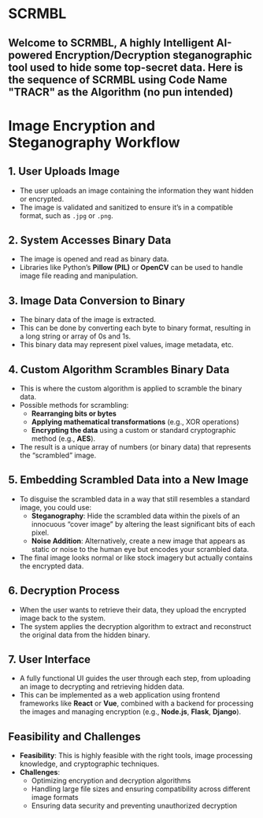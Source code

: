 # SCRMBL
## Welcome to SCRMBL, A highly Intelligent AI-powered Encryption/Decryption steganographic tool used to hide some top-secret data. Here is the sequence of SCRMBL using Code Name "TRACR" as the Algorithm (no pun intended)
# Image Encryption and Steganography Workflow

## 1. User Uploads Image
- The user uploads an image containing the information they want hidden or encrypted.
- The image is validated and sanitized to ensure it’s in a compatible format, such as `.jpg` or `.png`.

## 2. System Accesses Binary Data
- The image is opened and read as binary data.
- Libraries like Python’s **Pillow (PIL)** or **OpenCV** can be used to handle image file reading and manipulation.

## 3. Image Data Conversion to Binary
- The binary data of the image is extracted.
- This can be done by converting each byte to binary format, resulting in a long string or array of 0s and 1s.
- This binary data may represent pixel values, image metadata, etc.

## 4. Custom Algorithm Scrambles Binary Data
- This is where the custom algorithm is applied to scramble the binary data.
- Possible methods for scrambling:
  - **Rearranging bits or bytes**
  - **Applying mathematical transformations** (e.g., XOR operations)
  - **Encrypting the data** using a custom or standard cryptographic method (e.g., **AES**).
- The result is a unique array of numbers (or binary data) that represents the “scrambled” image.

## 5. Embedding Scrambled Data into a New Image
- To disguise the scrambled data in a way that still resembles a standard image, you could use:
  - **Steganography**: Hide the scrambled data within the pixels of an innocuous “cover image” by altering the least significant bits of each pixel.
  - **Noise Addition**: Alternatively, create a new image that appears as static or noise to the human eye but encodes your scrambled data.
- The final image looks normal or like stock imagery but actually contains the encrypted data.

## 6. Decryption Process
- When the user wants to retrieve their data, they upload the encrypted image back to the system.
- The system applies the decryption algorithm to extract and reconstruct the original data from the hidden binary.

## 7. User Interface
- A fully functional UI guides the user through each step, from uploading an image to decrypting and retrieving hidden data.
- This can be implemented as a web application using frontend frameworks like **React** or **Vue**, combined with a backend for processing the images and managing encryption (e.g., **Node.js**, **Flask**, **Django**).

## Feasibility and Challenges
- **Feasibility**: This is highly feasible with the right tools, image processing knowledge, and cryptographic techniques.
- **Challenges**:
  - Optimizing encryption and decryption algorithms
  - Handling large file sizes and ensuring compatibility across different image formats
  - Ensuring data security and preventing unauthorized decryption
